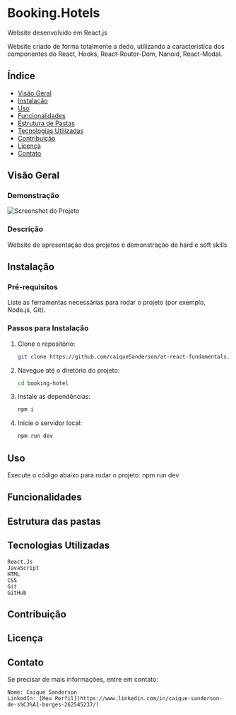 # Booking.Hotels

Website desenvolvido em React.js

Website criado de forma totalmente a dedo, utilizando a caracteristica dos componentes do React, Hooks, React-Router-Dom, Nanoid, React-Modal.

## Índice

- [Visão Geral](#visão-geral)
- [Instalação](#instalação)
- [Uso](#uso)
- [Funcionalidades](#funcionalidades)
- [Estrutura de Pastas](#estrutura-de-pastas)
- [Tecnologias Utilizadas](#tecnologias-utilizadas)
- [Contribuição](#contribuição)
- [Licença](#licença)
- [Contato](#contato)

## Visão Geral

### Demonstração

![Screenshot do Projeto](link-para-imagem)

### Descrição

Website de apresentação dos projetos e demonstração de hard e soft skills

## Instalação

### Pré-requisitos

Liste as ferramentas necessárias para rodar o projeto (por exemplo, Node.js, Git).

### Passos para Instalação

1. Clone o repositório: 
   ```bash
   git clone https://github.com/caiqueSanderson/at-react-fundamentals.git

2. Navegue até o diretório do projeto:
   ```bash
   cd booking-hotel

3. Instale as dependências:
    ```bash
   npm i

4. Inicie o servidor local:
   ```bash
   npm run dev

## Uso

Execute o código abaixo para rodar o projeto:
    npm run dev

## Funcionalidades

## Estrutura das pastas

## Tecnologias Utilizadas
    React.Js
    JavaScript
    HTML
    CSS
    Git
    GitHub

## Contribuição

## Licença

## Contato
Se precisar de mais informações, entre em contato:

    Nome: Caique Sanderson
    LinkedIn: [Meu Perfil](https://www.linkedin.com/in/caique-sanderson-de-s%C3%A1-borges-262545237/)
